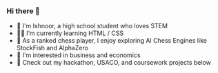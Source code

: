 ### Hi there 👋

- 🔬 I'm Ishnoor, a high school student who loves STEM
- 🧑‍💻 I’m currently learning HTML / CSS
- 🤖 As a ranked chess player, I enjoy exploring AI Chess Engines like StockFish and AlphaZero
- 🎲 I'm interested in business and economics
- 🧩 Check out my hackathon, USACO, and coursework projects below
  
<!--
**ishnoorchandi/ishnoorchandi** is a ✨ _special_ ✨ repository because its `README.md` (this file) appears on your GitHub profile.

Here are some ideas to get you started:

- 🔭 I’m currently working on ...
- 🌱 I’m currently learning ...
- 👯 I’m looking to collaborate on ...
- 🤔 I’m looking for help with ...
- 💬 Ask me about ...
- 📫 How to reach me: ...
- 😄 Pronouns: ...
- ⚡ Fun fact: ...
-->
